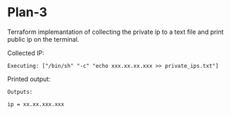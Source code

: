 # Plan-3

Terraform implemantation of collecting the private ip to a text file and print public ip on the terminal.


Collected IP:
```
Executing: ["/bin/sh" "-c" "echo xxx.xx.xx.xxx >> private_ips.txt"]
```

Printed output:
```
Outputs:

ip = xx.xx.xxx.xxx
```
